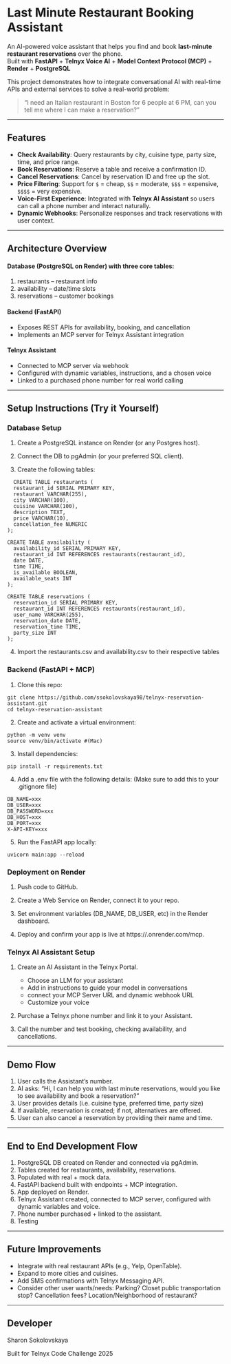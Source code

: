 # Last Minute Restaurant Booking Assistant

An AI-powered voice assistant that helps you find and book **last-minute restaurant reservations** over the phone.  
Built with **FastAPI** + **Telnyx Voice AI** + **Model Context Protocol (MCP)** + **Render** + **PostgreSQL**

This project demonstrates how to integrate conversational AI with real-time APIs and external services to solve a real-world problem:  
> “I need an Italian restaurant in Boston for 6 people at 6 PM, can you tell me where I can make a reservation?”

---

## Features
- **Check Availability**: Query restaurants by city, cuisine type, party size, time, and price range.  
- **Book Reservations**: Reserve a table and receive a confirmation ID.  
- **Cancel Reservations**: Cancel by reservation ID and free up the slot.  
- **Price Filtering**: Support for `$` = cheap, `$$` = moderate, `$$$` = expensive, `$$$$` = very expensive.  
- **Voice-First Experience**: Integrated with **Telnyx AI Assistant** so users can call a phone number and interact naturally.  
- **Dynamic Webhooks**: Personalize responses and track reservations with user context.

---

## Architecture Overview

#### **Database** (PostgreSQL on Render)  with three core tables:

1. restaurants – restaurant info
2. availability – date/time slots
3. reservations – customer bookings

#### **Backend** (FastAPI)  

- Exposes REST APIs for availability, booking, and cancellation
- Implements an MCP server for Telnyx Assistant integration

#### **Telnyx Assistant**

- Connected to MCP server via webhook
- Configured with dynamic variables, instructions, and a chosen voice
- Linked to a purchased phone number for real world calling

---

## Setup Instructions (Try it Yourself)

### Database Setup

1. Create a PostgreSQL instance on Render (or any Postgres host).

2. Connect the DB to pgAdmin (or your preferred SQL client).

3. Create the following tables:

```
  CREATE TABLE restaurants (
  restaurant_id SERIAL PRIMARY KEY,
  restaurant VARCHAR(255),
  city VARCHAR(100),
  cuisine VARCHAR(100),
  description TEXT,
  price VARCHAR(10),
  cancellation_fee NUMERIC
);
```

```
CREATE TABLE availability (
  availability_id SERIAL PRIMARY KEY,
  restaurant_id INT REFERENCES restaurants(restaurant_id),
  date DATE,
  time TIME,
  is_available BOOLEAN,
  available_seats INT
);
```

```
CREATE TABLE reservations (
  reservation_id SERIAL PRIMARY KEY,
  restaurant_id INT REFERENCES restaurants(restaurant_id),
  user_name VARCHAR(255),
  reservation_date DATE,
  reservation_time TIME,
  party_size INT
);
```

4. Import the restaurants.csv and availability.csv to their respective tables

### Backend (FastAPI + MCP)

1. Clone this repo:

```
git clone https://github.com/ssokolovskaya98/telnyx-reservation-assistant.git
cd telnyx-reservation-assistant
```

2. Create and activate a virtual environment:
   
```
python -m venv venv
source venv/bin/activate #(Mac)
```

3. Install dependencies:

```
pip install -r requirements.txt
```

4. Add a .env file with the following details: (Make sure to add this to your .gitignore file)

```
DB_NAME=xxx
DB_USER=xxx
DB_PASSWORD=xxx
DB_HOST=xxx
DB_PORT=xxx
X-API-KEY=xxx
```

5. Run the FastAPI app locally:

```
uvicorn main:app --reload
```

### Deployment on Render

1. Push code to GitHub.

2. Create a Web Service on Render, connect it to your repo.

3. Set environment variables (DB_NAME, DB_USER, etc) in the Render dashboard.

4. Deploy and confirm your app is live at https://<your-service>.onrender.com/mcp.

### Telnyx AI Assistant Setup

1. Create an AI Assistant in the Telnyx Portal.

   - Choose an LLM for your assistant
   - Add in instructions to guide your model in conversations
   - connect your MCP Server URL and dynamic webhook URL
   - Customize your voice
   
2. Purchase a Telnyx phone number and link it to your Assistant.

3. Call the number and test booking, checking availability, and cancellations.

---

## Demo Flow

1. User calls the Assistant’s number.
2. AI asks: “Hi, I can help you with last minute reservations, would you like to see availability and book a reservation?”
3. User provides details (i.e. cuisine type, preferred time, party size)
4. If available, reservation is created; if not, alternatives are offered.
5. User can also cancel a reservation by providing their name and time.

---

## End to End Development Flow

1. PostgreSQL DB created on Render and connected via pgAdmin.
2. Tables created for restaurants, availability, reservations.
3. Populated with real + mock data.
4. FastAPI backend built with endpoints + MCP integration.
5. App deployed on Render.
6. Telnyx Assistant created, connected to MCP server, configured with dynamic variables and voice.
7. Phone number purchased + linked to the assistant.
8. Testing

---

## Future Improvements

- Integrate with real restaurant APIs (e.g., Yelp, OpenTable).
- Expand to more cities and cuisines.
- Add SMS confirmations with Telnyx Messaging API.
- Consider other user wants/needs: Parking? Closet public transportation stop? Cancellation fees? Location/Neighborhood of restaurant?

---

## Developer

Sharon Sokolovskaya 

Built for Telnyx Code Challenge 2025

